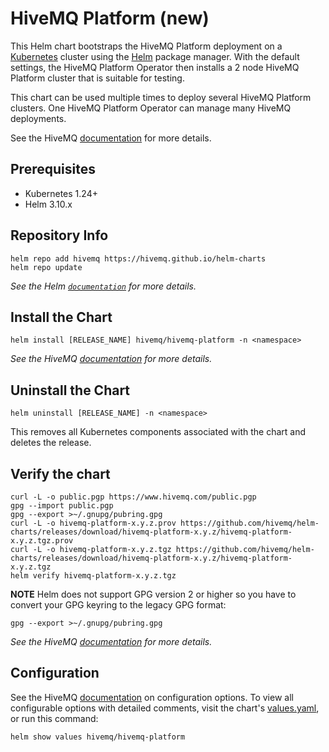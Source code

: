 # HiveMQ Platform (new)

This Helm chart bootstraps the HiveMQ Platform deployment on a [Kubernetes](http://kubernetes.io) cluster using the [Helm](https://helm.sh) package manager. With the default settings, the HiveMQ Platform Operator then installs a 2 node HiveMQ Platform cluster that is suitable for testing. 

This chart can be used multiple times to deploy several HiveMQ Platform clusters. One HiveMQ Platform Operator can manage many HiveMQ deployments.

See the HiveMQ [documentation](https://docs.hivemq.com/hivemq-platform-operator/) for
more details.

## Prerequisites

- Kubernetes 1.24+
- Helm 3.10.x

## Repository Info

```console
helm repo add hivemq https://hivemq.github.io/helm-charts
helm repo update
```

_See the Helm [`documentation`](https://helm.sh/docs/helm/helm_repo/) for more details._

## Install the Chart

```console
helm install [RELEASE_NAME] hivemq/hivemq-platform -n <namespace>
```

_See the HiveMQ [documentation](https://docs.hivemq.com/hivemq-platform-operator/) for more details._

## Uninstall the Chart

```console
helm uninstall [RELEASE_NAME] -n <namespace>
```

This removes all Kubernetes components associated with the chart and deletes the release.

## Verify the chart

```console
curl -L -o public.pgp https://www.hivemq.com/public.pgp
gpg --import public.pgp
gpg --export >~/.gnupg/pubring.gpg
curl -L -o hivemq-platform-x.y.z.prov https://github.com/hivemq/helm-charts/releases/download/hivemq-platform-x.y.z/hivemq-platform-x.y.z.tgz.prov
curl -L -o hivemq-platform-x.y.z.tgz https://github.com/hivemq/helm-charts/releases/download/hivemq-platform-x.y.z/hivemq-platform-x.y.z.tgz
helm verify hivemq-platform-x.y.z.tgz
```

**NOTE** Helm does not support GPG version 2 or higher so you have to convert your GPG keyring to the legacy GPG format:
```shell
gpg --export >~/.gnupg/pubring.gpg
```
_See the HiveMQ [documentation](https://docs.hivemq.com/hivemq-platform-operator/) for more details._

## Configuration

See the HiveMQ [documentation](https://docs.hivemq.com/hivemq-platform-operator/) on configuration options. To view all configurable options with detailed comments, visit the chart's [values.yaml](https://github.com/hivemq/helm-charts/blog/master/charts/hivemq-platform/values.yaml), or run this command:

```console
helm show values hivemq/hivemq-platform
```
